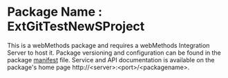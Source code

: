 # Package Name : ExtGitTestNewSProject
This is a webMethods package and requires a webMethods Integration Server to host it. Package versioning and configuration can be found in the package [manifest](./ExtGitTestNewSProject/manifest.v3) file. Service and API documentation is available on the package's home page http://&lt;server&gt;:&lt;port&gt;/&lt;packagename>.